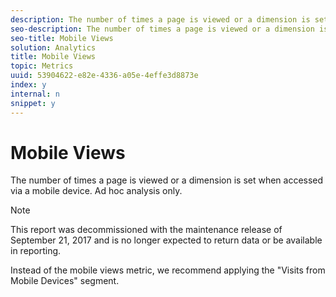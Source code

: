 ```yaml
---
description: The number of times a page is viewed or a dimension is set when accessed via a mobile device. Ad hoc analysis only.
seo-description: The number of times a page is viewed or a dimension is set when accessed via a mobile device. Ad hoc analysis only.
seo-title: Mobile Views
solution: Analytics
title: Mobile Views
topic: Metrics
uuid: 53904622-e82e-4336-a05e-4effe3d8873e
index: y
internal: n
snippet: y
---
```


# Mobile Views

The number of times a page is viewed or a dimension is set when accessed via a mobile device. Ad hoc analysis only.

>[!NOTE]
>
>This report was decommissioned with the maintenance release of September 21, 2017 and is no longer expected to return data or be available in reporting.

Instead of the mobile views metric, we recommend applying the "Visits from Mobile Devices" segment. 
